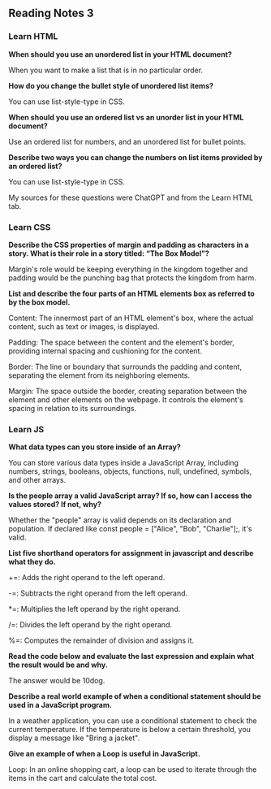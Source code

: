 ## Reading Notes 3

### Learn HTML

**When should you use an unordered list in your HTML document?**

When you want to make a list that is in no particular order.

**How do you change the bullet style of unordered list items?**

You can use list-style-type in CSS.

**When should you use an ordered list vs an unorder list in your HTML document?**

Use an ordered list for numbers, and an unordered list for bullet points.

**Describe two ways you can change the numbers on list items provided by an ordered list?**

You can use list-style-type in CSS.

My sources for these questions were ChatGPT and from the Learn HTML tab.

### Learn CSS

**Describe the CSS properties of margin and padding as characters in a story. What is their role in a story titled: “The Box Model”?**

Margin's role would be keeping everything in the kingdom together and padding would be the punching bag that protects the kingdom from harm.

**List and describe the four parts of an HTML elements box as referred to by the box model.**

Content: The innermost part of an HTML element's box, where the actual content, such as text or images, is displayed.

Padding: The space between the content and the element's border, providing internal spacing and cushioning for the content.

Border: The line or boundary that surrounds the padding and content, separating the element from its neighboring elements.

Margin: The space outside the border, creating separation between the element and other elements on the webpage. It controls the element's spacing in relation to its surroundings.

### Learn JS

**What data types can you store inside of an Array?**

You can store various data types inside a JavaScript Array, including numbers, strings, booleans, objects, functions, null, undefined, symbols, and other arrays.

**Is the people array a valid JavaScript array? If so, how can I access the values stored? If not, why?**

Whether the "people" array is valid depends on its declaration and population. If declared like const people = ["Alice", "Bob", "Charlie"];, it's valid.

**List five shorthand operators for assignment in javascript and describe what they do.**

+=: Adds the right operand to the left operand.

-=: Subtracts the right operand from the left operand.

*=: Multiplies the left operand by the right operand.

/=: Divides the left operand by the right operand.

%=: Computes the remainder of division and assigns it.

**Read the code below and evaluate the last expression and explain what the result would be and why.**

The answer would be 10dog.

**Describe a real world example of when a conditional statement should be used in a JavaScript program.**

In a weather application, you can use a conditional statement to check the current temperature. If the temperature is below a certain threshold, you display a message like "Bring a jacket".

**Give an example of when a Loop is useful in JavaScript.**

Loop: In an online shopping cart, a loop can be used to iterate through the items in the cart and calculate the total cost.